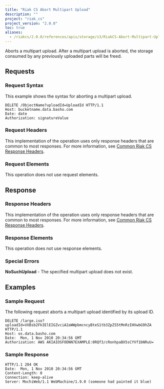 ```yaml
---
title: "Riak CS Abort Multipart Upload"
description: ""
project: "riak_cs"
project_version: "2.0.0"
toc: true
aliases:
  - /riakcs/2.0.0/references/apis/storage/s3/RiakCS-Abort-Multipart-Upload
---
```


Aborts a multipart upload. After a multipart upload is aborted, the storage
consumed by any previously uploaded parts will be freed.

## Requests

### Request Syntax

This example shows the syntax for aborting a multipart upload.

```
DELETE /ObjectName?uploadId=UploadId HTTP/1.1
Host: bucketname.data.basho.com
Date: date
Authorization: signatureValue
```

### Request Headers

This implementation of the operation uses only response headers that are common to most responses. For more information, see [Common Riak CS Response Headers](/riak/cs/2.0.0/references/apis/storage/s3/common-response-headers).

### Request Elements

This operation does not use request elements.

## Response

### Response Headers

This implementation of the operation uses only response headers that are common to most responses. For more information, see [Common Riak CS Response Headers](/riak/cs/2.0.0/references/apis/storage/s3/common-response-headers).

### Response Elements

This operation does not use response elements.

### Special Errors

**NoSuchUpload** - The specified multipart upload does not exist.

## Examples

### Sample Request

The following request aborts a multipart upload identified by its upload ID.

```
DELETE /large.iso?uploadId=VXBsb2FkIElEIGZvciA2aWWpbmcncyBteS1tb3ZpZS5tMnRzIHVwbG9hZA HTTP/1.1
Host: os.data.basho.com
Date:  Mon, 1 Nov 2010 20:34:56 GMT
Authorization: AWS AKIAIOSFODNN7EXAMPLE:0RQf3/cRonhpaBX5sCYVf1bNRuU=
```

### Sample Response

```
HTTP/1.1 204 OK
Date:  Mon, 1 Nov 2010 20:34:56 GMT
Content-Length: 0
Connection: keep-alive
Server: MochiWeb/1.1 WebMachine/1.9.0 (someone had painted it blue)
```
